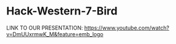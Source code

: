 # Hack-Western-7-Bird



LINK TO OUR PRESENTATION:
https://www.youtube.com/watch?v=DmUUxrmwK_M&feature=emb_logo
